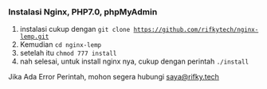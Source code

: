 ### Instalasi Nginx, PHP7.0, phpMyAdmin
1. instalasi cukup dengan <code>git clone https://github.com/rifkytech/nginx-lemp.git</code>
2. Kemudian <code>cd nginx-lemp</code>
3. setelah itu <code>chmod 777 install</code>
4. nah selesai, untuk install nginx nya, cukup dengan perintah <code>./install</code>


Jika Ada Error Perintah, mohon segera hubungi saya@rifky.tech
